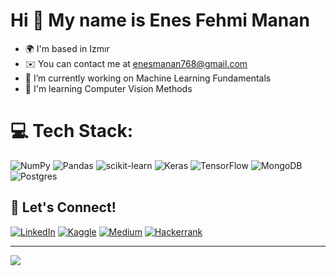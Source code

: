 # Hi 👋 My name is Enes Fehmi Manan
+ 🌍 I'm based in Izmır
+ ✉️ You can contact me at [enesmanan768@gmail.com](mailto:enesmanan768@gmail.com)
+ 🔭 I’m currently working on Machine Learning Fundamentals
+ 🧠 I'm learning Computer Vision Methods


# 💻 Tech Stack:
![NumPy](https://img.shields.io/badge/numpy-%23013243.svg?style=for-the-badge&logo=numpy&logoColor=white) ![Pandas](https://img.shields.io/badge/pandas-%23150458.svg?style=for-the-badge&logo=pandas&logoColor=white) ![scikit-learn](https://img.shields.io/badge/scikit--learn-%23F7931E.svg?style=for-the-badge&logo=scikit-learn&logoColor=white) ![Keras](https://img.shields.io/badge/Keras-%23D00000.svg?style=for-the-badge&logo=Keras&logoColor=white) ![TensorFlow](https://img.shields.io/badge/TensorFlow-%23FF6F00.svg?style=for-the-badge&logo=TensorFlow&logoColor=white) ![MongoDB](https://img.shields.io/badge/MongoDB-%234ea94b.svg?style=for-the-badge&logo=mongodb&logoColor=white) ![Postgres](https://img.shields.io/badge/postgres-%23316192.svg?style=for-the-badge&logo=postgresql&logoColor=white)

## 🔗 Let's Connect!
[![LinkedIn](https://img.shields.io/badge/LinkedIn-%230077B5.svg?logo=linkedin&logoColor=white)](https://linkedin.com/in/enesfehmimanan/)  [![Kaggle](https://img.shields.io/badge/kaggle-%230077B5.svg?logo=kaggle&logoColor=white)](https://www.kaggle.com/enesfehmimanan)  [![Medium](https://img.shields.io/badge/Medium-12100E?logo=medium&logoColor=white)](https://medium.com/@enesmanan768)  [![Hackerrank](https://img.shields.io/badge/Hackerrank-12100E?logo=hackerrank&logoColor=white)](https://www.hackerrank.com/profile/enesmanan768)


----------
![](https://github-readme-stats.vercel.app/api/top-langs/?username=enesmanan&theme=nightowl&hide_border=false&include_all_commits=false&count_private=false&layout=compact)

